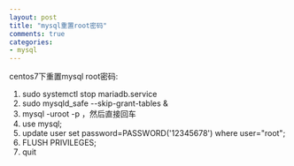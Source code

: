 ```yaml
---
layout: post
title: "mysql重置root密码"
comments: true
categories:
- mysql
---
```


centos7下重置mysql root密码:

1. sudo systemctl stop mariadb.service
1. sudo mysqld_safe --skip-grant-tables &
1. mysql -uroot -p ，然后直接回车
1. use mysql;
1. update user set password=PASSWORD('12345678') where user="root";
1. FLUSH PRIVILEGES;
1. quit
